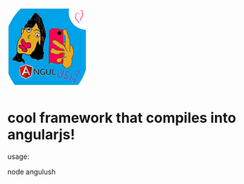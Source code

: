 

<img src='https://github.com/yeoni8/angulush/blob/master/smalllogo.png?raw=true'>

<h1>
cool framework that compiles into angularjs!
</h1>


usage:

node angulush